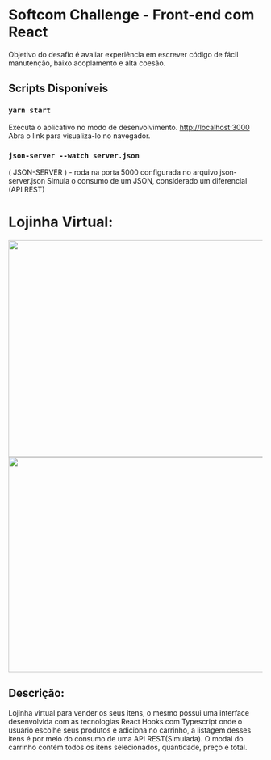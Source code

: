 # Softcom Challenge - Front-end com React

 Objetivo do desafio é avaliar experiência em escrever código de fácil manutenção, baixo acoplamento e alta coesão.

## Scripts Disponíveis

### `yarn start`
Executa o aplicativo no modo de desenvolvimento.
[http://localhost:3000](http://localhost:3000) Abra o link para visualizá-lo no navegador.

### `json-server --watch server.json`
( JSON-SERVER ) - roda na porta 5000 configurada no arquivo json-server.json
Simula o consumo de um JSON, considerado um diferencial (API REST)

# Lojinha Virtual:

<img src="https://app-lojinha-virtual.s3-sa-east-1.amazonaws.com/lojinha.jpg" width="1000" height="429" />
<img src="https://app-lojinha-virtual.s3-sa-east-1.amazonaws.com/carrinho.jpg" width="1000" height="426" />

## Descrição:

Lojinha virtual para vender os seus itens, o mesmo possui uma interface desenvolvida com as tecnologias React Hooks com Typescript onde o usuário escolhe seus produtos e adiciona no carrinho, a listagem desses itens é por meio do consumo de uma API REST(Simulada). O modal do carrinho contém todos os itens selecionados, quantidade, preço e total. 

